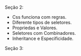 Seção 2:

- Css funciona com regras.
- Diferente tipos de seletores.
- Propriedas e Valores.
- Seletores com Combinadores.
- Inheritance e Especificidade.

Seção 3:

